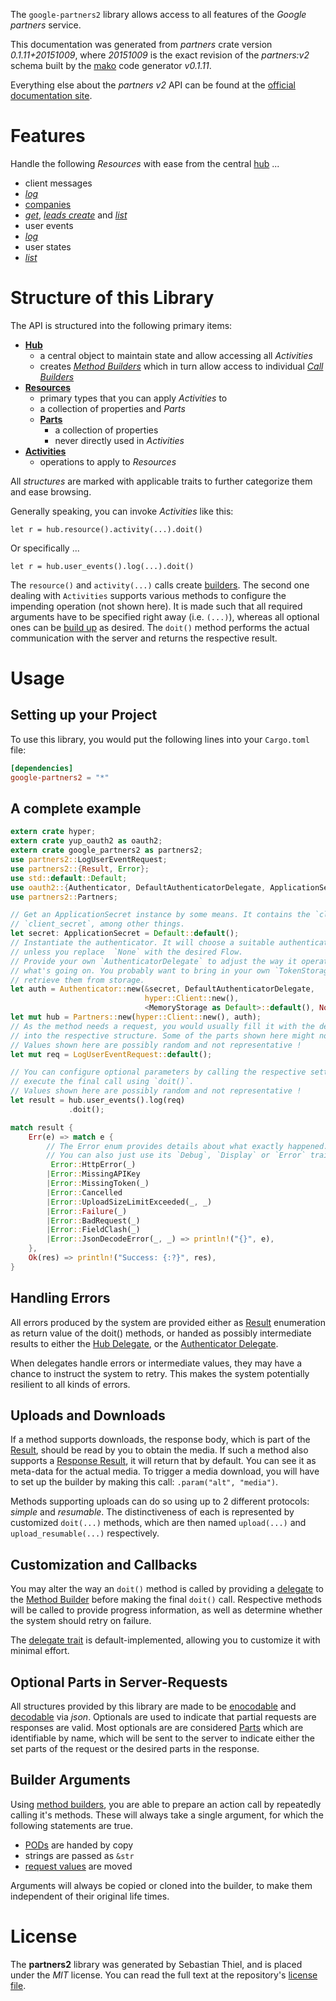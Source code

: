 <!---
DO NOT EDIT !
This file was generated automatically from 'src/mako/api/README.md.mako'
DO NOT EDIT !
-->
The `google-partners2` library allows access to all features of the *Google partners* service.

This documentation was generated from *partners* crate version *0.1.11+20151009*, where *20151009* is the exact revision of the *partners:v2* schema built by the [mako](http://www.makotemplates.org/) code generator *v0.1.11*.

Everything else about the *partners* *v2* API can be found at the
[official documentation site](https://developers.google.com/partners/).
# Features

Handle the following *Resources* with ease from the central [hub](http://byron.github.io/google-apis-rs/google_partners2/struct.Partners.html) ... 

* client messages
 * [*log*](http://byron.github.io/google-apis-rs/google_partners2/struct.ClientMessageLogCall.html)
* [companies](http://byron.github.io/google-apis-rs/google_partners2/struct.Company.html)
 * [*get*](http://byron.github.io/google-apis-rs/google_partners2/struct.CompanyGetCall.html), [*leads create*](http://byron.github.io/google-apis-rs/google_partners2/struct.CompanyLeadCreateCall.html) and [*list*](http://byron.github.io/google-apis-rs/google_partners2/struct.CompanyListCall.html)
* user events
 * [*log*](http://byron.github.io/google-apis-rs/google_partners2/struct.UserEventLogCall.html)
* user states
 * [*list*](http://byron.github.io/google-apis-rs/google_partners2/struct.UserStateListCall.html)




# Structure of this Library

The API is structured into the following primary items:

* **[Hub](http://byron.github.io/google-apis-rs/google_partners2/struct.Partners.html)**
    * a central object to maintain state and allow accessing all *Activities*
    * creates [*Method Builders*](http://byron.github.io/google-apis-rs/google_partners2/trait.MethodsBuilder.html) which in turn
      allow access to individual [*Call Builders*](http://byron.github.io/google-apis-rs/google_partners2/trait.CallBuilder.html)
* **[Resources](http://byron.github.io/google-apis-rs/google_partners2/trait.Resource.html)**
    * primary types that you can apply *Activities* to
    * a collection of properties and *Parts*
    * **[Parts](http://byron.github.io/google-apis-rs/google_partners2/trait.Part.html)**
        * a collection of properties
        * never directly used in *Activities*
* **[Activities](http://byron.github.io/google-apis-rs/google_partners2/trait.CallBuilder.html)**
    * operations to apply to *Resources*

All *structures* are marked with applicable traits to further categorize them and ease browsing.

Generally speaking, you can invoke *Activities* like this:

```Rust,ignore
let r = hub.resource().activity(...).doit()
```

Or specifically ...

```ignore
let r = hub.user_events().log(...).doit()
```

The `resource()` and `activity(...)` calls create [builders][builder-pattern]. The second one dealing with `Activities` 
supports various methods to configure the impending operation (not shown here). It is made such that all required arguments have to be 
specified right away (i.e. `(...)`), whereas all optional ones can be [build up][builder-pattern] as desired.
The `doit()` method performs the actual communication with the server and returns the respective result.

# Usage

## Setting up your Project

To use this library, you would put the following lines into your `Cargo.toml` file:

```toml
[dependencies]
google-partners2 = "*"
```

## A complete example

```Rust
extern crate hyper;
extern crate yup_oauth2 as oauth2;
extern crate google_partners2 as partners2;
use partners2::LogUserEventRequest;
use partners2::{Result, Error};
use std::default::Default;
use oauth2::{Authenticator, DefaultAuthenticatorDelegate, ApplicationSecret, MemoryStorage};
use partners2::Partners;

// Get an ApplicationSecret instance by some means. It contains the `client_id` and 
// `client_secret`, among other things.
let secret: ApplicationSecret = Default::default();
// Instantiate the authenticator. It will choose a suitable authentication flow for you, 
// unless you replace  `None` with the desired Flow.
// Provide your own `AuthenticatorDelegate` to adjust the way it operates and get feedback about 
// what's going on. You probably want to bring in your own `TokenStorage` to persist tokens and
// retrieve them from storage.
let auth = Authenticator::new(&secret, DefaultAuthenticatorDelegate,
                              hyper::Client::new(),
                              <MemoryStorage as Default>::default(), None);
let mut hub = Partners::new(hyper::Client::new(), auth);
// As the method needs a request, you would usually fill it with the desired information
// into the respective structure. Some of the parts shown here might not be applicable !
// Values shown here are possibly random and not representative !
let mut req = LogUserEventRequest::default();

// You can configure optional parameters by calling the respective setters at will, and
// execute the final call using `doit()`.
// Values shown here are possibly random and not representative !
let result = hub.user_events().log(req)
             .doit();

match result {
    Err(e) => match e {
        // The Error enum provides details about what exactly happened.
        // You can also just use its `Debug`, `Display` or `Error` traits
         Error::HttpError(_)
        |Error::MissingAPIKey
        |Error::MissingToken(_)
        |Error::Cancelled
        |Error::UploadSizeLimitExceeded(_, _)
        |Error::Failure(_)
        |Error::BadRequest(_)
        |Error::FieldClash(_)
        |Error::JsonDecodeError(_, _) => println!("{}", e),
    },
    Ok(res) => println!("Success: {:?}", res),
}

```
## Handling Errors

All errors produced by the system are provided either as [Result](http://byron.github.io/google-apis-rs/google_partners2/enum.Result.html) enumeration as return value of 
the doit() methods, or handed as possibly intermediate results to either the 
[Hub Delegate](http://byron.github.io/google-apis-rs/google_partners2/trait.Delegate.html), or the [Authenticator Delegate](http://byron.github.io/google-apis-rs/google_partners2/../yup-oauth2/trait.AuthenticatorDelegate.html).

When delegates handle errors or intermediate values, they may have a chance to instruct the system to retry. This 
makes the system potentially resilient to all kinds of errors.

## Uploads and Downloads
If a method supports downloads, the response body, which is part of the [Result](http://byron.github.io/google-apis-rs/google_partners2/enum.Result.html), should be
read by you to obtain the media.
If such a method also supports a [Response Result](http://byron.github.io/google-apis-rs/google_partners2/trait.ResponseResult.html), it will return that by default.
You can see it as meta-data for the actual media. To trigger a media download, you will have to set up the builder by making
this call: `.param("alt", "media")`.

Methods supporting uploads can do so using up to 2 different protocols: 
*simple* and *resumable*. The distinctiveness of each is represented by customized 
`doit(...)` methods, which are then named `upload(...)` and `upload_resumable(...)` respectively.

## Customization and Callbacks

You may alter the way an `doit()` method is called by providing a [delegate](http://byron.github.io/google-apis-rs/google_partners2/trait.Delegate.html) to the 
[Method Builder](http://byron.github.io/google-apis-rs/google_partners2/trait.CallBuilder.html) before making the final `doit()` call. 
Respective methods will be called to provide progress information, as well as determine whether the system should 
retry on failure.

The [delegate trait](http://byron.github.io/google-apis-rs/google_partners2/trait.Delegate.html) is default-implemented, allowing you to customize it with minimal effort.

## Optional Parts in Server-Requests

All structures provided by this library are made to be [enocodable](http://byron.github.io/google-apis-rs/google_partners2/trait.RequestValue.html) and 
[decodable](http://byron.github.io/google-apis-rs/google_partners2/trait.ResponseResult.html) via *json*. Optionals are used to indicate that partial requests are responses 
are valid.
Most optionals are are considered [Parts](http://byron.github.io/google-apis-rs/google_partners2/trait.Part.html) which are identifiable by name, which will be sent to 
the server to indicate either the set parts of the request or the desired parts in the response.

## Builder Arguments

Using [method builders](http://byron.github.io/google-apis-rs/google_partners2/trait.CallBuilder.html), you are able to prepare an action call by repeatedly calling it's methods.
These will always take a single argument, for which the following statements are true.

* [PODs][wiki-pod] are handed by copy
* strings are passed as `&str`
* [request values](http://byron.github.io/google-apis-rs/google_partners2/trait.RequestValue.html) are moved

Arguments will always be copied or cloned into the builder, to make them independent of their original life times.

[wiki-pod]: http://en.wikipedia.org/wiki/Plain_old_data_structure
[builder-pattern]: http://en.wikipedia.org/wiki/Builder_pattern
[google-go-api]: https://github.com/google/google-api-go-client

# License
The **partners2** library was generated by Sebastian Thiel, and is placed 
under the *MIT* license.
You can read the full text at the repository's [license file][repo-license].

[repo-license]: https://github.com/Byron/google-apis-rs/LICENSE.md
